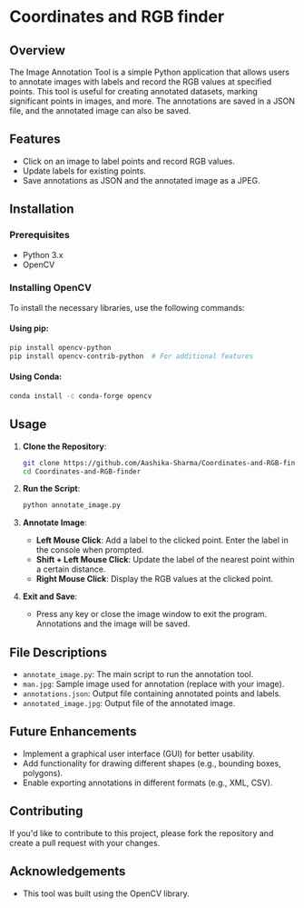 # Coordinates and RGB finder

## Overview
The Image Annotation Tool is a simple Python application that allows users to annotate images with labels and record the RGB values at specified points. This tool is useful for creating annotated datasets, marking significant points in images, and more. The annotations are saved in a JSON file, and the annotated image can also be saved.

## Features
- Click on an image to label points and record RGB values.
- Update labels for existing points.
- Save annotations as JSON and the annotated image as a JPEG.

## Installation

### Prerequisites
- Python 3.x
- OpenCV

### Installing OpenCV
To install the necessary libraries, use the following commands:

#### Using pip:
```bash
pip install opencv-python
pip install opencv-contrib-python  # For additional features
```

#### Using Conda:
```bash
conda install -c conda-forge opencv
```

## Usage

1. **Clone the Repository**:
   ```bash
   git clone https://github.com/Aashika-Sharma/Coordinates-and-RGB-finder.git
   cd Coordinates-and-RGB-finder
   ```

2. **Run the Script**:
   ```bash
   python annotate_image.py
   ```

3. **Annotate Image**:
   - **Left Mouse Click**: Add a label to the clicked point. Enter the label in the console when prompted.
   - **Shift + Left Mouse Click**: Update the label of the nearest point within a certain distance.
   - **Right Mouse Click**: Display the RGB values at the clicked point.

4. **Exit and Save**:
   - Press any key or close the image window to exit the program. Annotations and the image will be saved.

## File Descriptions

- `annotate_image.py`: The main script to run the annotation tool.
- `man.jpg`: Sample image used for annotation (replace with your image).
- `annotations.json`: Output file containing annotated points and labels.
- `annotated_image.jpg`: Output file of the annotated image.

## Future Enhancements
- Implement a graphical user interface (GUI) for better usability.
- Add functionality for drawing different shapes (e.g., bounding boxes, polygons).
- Enable exporting annotations in different formats (e.g., XML, CSV).

## Contributing
If you'd like to contribute to this project, please fork the repository and create a pull request with your changes.

## Acknowledgements
- This tool was built using the OpenCV library.
